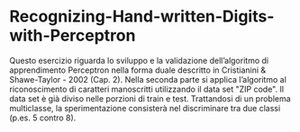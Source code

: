 # Recognizing-Hand-written-Digits-with-Perceptron
Questo esercizio riguarda lo sviluppo e la validazione dell’algoritmo di apprendimento Perceptron nella forma duale descritto in Cristianini &amp; Shawe-Taylor - 2002 (Cap. 2). Nella seconda parte si applica l’algoritmo al riconoscimento di caratteri manoscritti utilizzando il data set "ZIP code". Il data set è già diviso nelle porzioni di train e test. Trattandosi di un problema multiclasse, la sperimentazione consisterà nel discriminare tra due classi (p.es. 5 contro 8).
